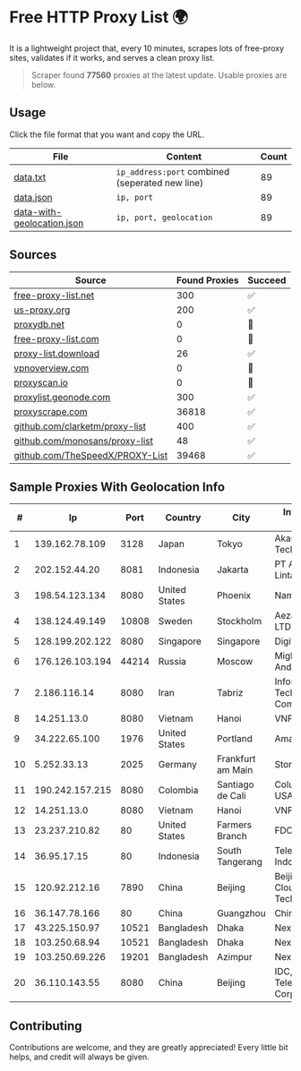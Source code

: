 
# Free HTTP Proxy List 🌍

It is a lightweight project that, every 10 minutes, scrapes lots of free-proxy sites, validates if it works, and serves a clean proxy list.


> Scraper found **77560** proxies at the latest update. Usable proxies are below.

## Usage

Click the file format that you want and copy the URL.


|File|Content|Count|
|----|-------|-----|
|[data.txt](https://raw.githubusercontent.com/themiralay/Proxy-List-World/master/data.txt)|`ip_address:port` combined (seperated new line)|89|
|[data.json](https://raw.githubusercontent.com/themiralay/Proxy-List-World/master/data.json)|`ip, port`|89|
|[data-with-geolocation.json](https://raw.githubusercontent.com/themiralay/Proxy-List-World/master/data-with-geolocation.json)|`ip, port, geolocation`|89|

## Sources

|Source|Found Proxies|Succeed|
|------|-------------|-------|
|[free-proxy-list.net](https://free-proxy-list.net)|300|✅|
|[us-proxy.org](https://www.us-proxy.org)|200|✅|
|[proxydb.net](http://proxydb.net)|0|🚫|
|[free-proxy-list.com](https://free-proxy-list.com/?page=&port=&type%5B%5D=http&type%5B%5D=https&up_time=0&search=Search)|0|🚫|
|[proxy-list.download](https://www.proxy-list.download/HTTP)|26|✅|
|[vpnoverview.com](https://vpnoverview.com/privacy/anonymous-browsing/free-proxy-servers)|0|🚫|
|[proxyscan.io](https://www.proxyscan.io)|0|🚫|
|[proxylist.geonode.com](https://proxylist.geonode.com/api/proxy-list?limit=300&page=1&sort_by=lastChecked&sort_type=desc&protocols=http,https)|300|✅|
|[proxyscrape.com](https://api.proxyscrape.com/v2/?request=displayproxies&protocol=http&timeout=10000&country=all&ssl=all&anonymity=all)|36818|✅|
|[github.com/clarketm/proxy-list](https://raw.githubusercontent.com/clarketm/proxy-list/master/proxy-list-raw.txt)|400|✅|
|[github.com/monosans/proxy-list](https://raw.githubusercontent.com/monosans/proxy-list/main/proxies/http.txt)|48|✅|
|[github.com/TheSpeedX/PROXY-List](https://raw.githubusercontent.com/TheSpeedX/PROXY-List/master/http.txt)|39468|✅|


## Sample Proxies With Geolocation Info

|#|Ip|Port|Country|City|Internet Service Provider|
|-|--|----|-------|----|-------------------------|
|1|139.162.78.109|3128|Japan|Tokyo|Akamai Technologies, Inc.|
|2|202.152.44.20|8081|Indonesia|Jakarta|PT Aplikanusa Lintasarta|
|3|198.54.123.134|8080|United States|Phoenix|Namecheap, Inc.|
|4|138.124.49.149|10808|Sweden|Stockholm|Aeza International LTD|
|5|128.199.202.122|8080|Singapore|Singapore|DigitalOcean, LLC|
|6|176.126.103.194|44214|Russia|Moscow|Miglovets Egor Andreevich|
|7|2.186.116.14|8080|Iran|Tabriz|Information Technology Company|
|8|14.251.13.0|8080|Vietnam|Hanoi|VNPT|
|9|34.222.65.100|1976|United States|Portland|Amazon.com, Inc.|
|10|5.252.33.13|2025|Germany|Frankfurt am Main|StormWall s.r.o.|
|11|190.242.157.215|8080|Colombia|Santiago de Cali|Columbus Networks USA, Inc.|
|12|14.251.13.0|8080|Vietnam|Hanoi|VNPT|
|13|23.237.210.82|80|United States|Farmers Branch|FDCservers.net|
|14|36.95.17.15|80|Indonesia|South Tangerang|Telekomunikasi Indonesia|
|15|120.92.212.16|7890|China|Beijing|Beijing Kingsoft Cloud Internet Technology Co|
|16|36.147.78.166|80|China|Guangzhou|China Mobile|
|17|43.225.150.97|10521|Bangladesh|Dhaka|Next Online|
|18|103.250.68.94|10521|Bangladesh|Dhaka|Next Online Limited|
|19|103.250.69.226|19201|Bangladesh|Azimpur|Next Online Ltd.|
|20|36.110.143.55|8080|China|Beijing|IDC, China Telecommunications Corporation|



## Contributing

Contributions are welcome, and they are greatly appreciated! Every
little bit helps, and credit will always be given.

